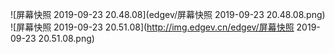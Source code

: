 ![屏幕快照 2019-09-23 20.48.08](edgev/屏幕快照 2019-09-23 20.48.08.png)
![屏幕快照 2019-09-23 20.51.08](http://img.edgev.cn/edgev/屏幕快照 2019-09-23 20.51.08.png)



